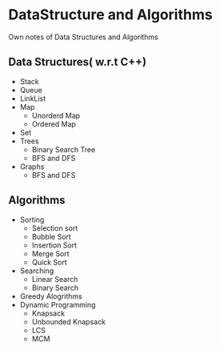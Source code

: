 # DataStructure and Algorithms
Own notes of Data Structures and Algorithms

## Data Structures( w.r.t C++)
- Stack
- Queue
- LinkList
- Map
  - Unorderd Map
  - Ordered Map
- Set
- Trees
  - Binary Search Tree
  - BFS and DFS  
- Graphs
  - BFS and DFS

## Algorithms
- Sorting 
  - Selection sort
  - Bubble Sort
  - Insertion Sort
  - Merge Sort
  - Quick Sort
- Searching
  - Linear Search
  - Binary Search
- Greedy Alogrithms
- Dynamic Programming
  - Knapsack
  - Unbounded Knapsack
  - LCS
  - MCM





